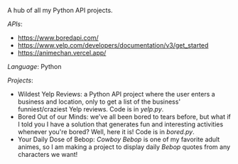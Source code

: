 
A hub of all my Python API projects.

*APIs*: 
- https://www.boredapi.com/
- https://www.yelp.com/developers/documentation/v3/get_started 
- https://animechan.vercel.app/

*Language*: Python

*Projects*:
- Wildest Yelp Reviews: a Python API project where the user enters a business and location, only to get a list of the business' funniest/craziest Yelp reviews. Code is in *yelp.py*.
- Bored Out of our Minds: we've all been bored to tears before, but what if I told you I have a solution that generates fun and interesting activities whenever you're bored? Well, here it is! Code is in *bored.py*.
- Your Daily Dose of Bebop: *Cowboy Bebop* is one of my favorite adult animes, so I am making a project to display daily *Bebop* quotes from any characters we want!